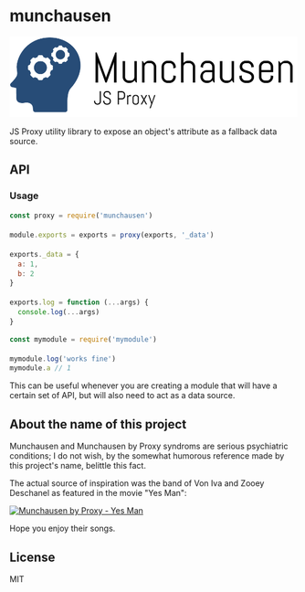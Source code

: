 munchausen
==========

![Logo](./logo.png)

JS Proxy utility library to expose an object's attribute as a fallback data source.

API
---

### Usage

```javascript
const proxy = require('munchausen')

module.exports = exports = proxy(exports, '_data')

exports._data = {
  a: 1,
  b: 2
}

exports.log = function (...args) {
  console.log(...args)
}
```

```javascript
const mymodule = require('mymodule')

mymodule.log('works fine')
mymodule.a // 1
```

This can be useful whenever you are creating a module that will have a certain set
of API, but will also need to act as a data source.

About the name of this project
------------------------------

Munchausen and Munchausen by Proxy syndroms are serious psychiatric conditions;
I do not wish, by the somewhat humorous reference made by this project's
name, belittle this fact.

The actual source of inspiration was the band of Von Iva and
Zooey Deschanel as featured in the movie "Yes Man":

[![Munchausen by Proxy - Yes Man](https://img.youtube.com/vi/z6Q6YwOvDy4/0.jpg)](https://www.youtube.com/watch?v=z6Q6YwOvDy4)

Hope you enjoy their songs.


License
-------

MIT

